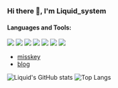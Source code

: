 ### Hi there 👋, I'm Liquid_system

#### Languages and Tools:  
![](https://img.shields.io/badge/NeoVim-%2357A143.svg?&style=for-the-badge&logo=neovim&logoColor=white)
![](https://img.shields.io/badge/C-00599C?style=for-the-badge&logo=c&logoColor=white)
![](https://img.shields.io/badge/C%2B%2B-00599C?style=for-the-badge&logo=c%2B%2B&logoColor=white)
![](https://img.shields.io/badge/JavaScript-F7DF1E?style=for-the-badge&logo=JavaScript&logoColor=black)
![](https://img.shields.io/badge/TypeScript-007ACC?style=for-the-badge&logo=typescript&logoColor=white)
![](https://img.shields.io/badge/Go-00ADD8?style=for-the-badge&logo=go&logoColor=white)
![](https://img.shields.io/badge/Lua-2C2D72?style=for-the-badge&logo=lua&logoColor=white)

- [misskey](https://misskey.io/@Liquid_system)
- [blog](https://liquid-system.github.io)

![Liquid's GitHub stats](https://github-readme-stats.vercel.app/api?username=Liquid-system&show_icons=true)
![Top Langs](https://github-readme-stats.vercel.app/api/top-langs/?username=Liquid-system&layout=compact)
